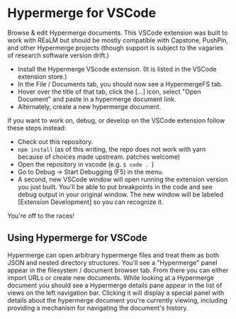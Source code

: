 # Hypermerge for VSCode

Browse & edit Hypermerge documents. This VSCode extension was built to work with REaLM but should be mostly compatible with Capstone, PushPin, and other Hypermerge projects (though support is subject to the vagaries of research software version drift.)

* Install the Hypermerge VScode extension. (It is listed in the VSCode extension store.)
* In the File / Documents tab, you should now see a HypermergeFS tab.
* Hover over the title of that tab, click the [...] icon, select "Open Document" and paste in a hypermerge document link.
* Alternately, create a new hypermerge document.

If you want to work on, debug, or develop on the VSCode extension follow these steps instead:
 * Check out this repository.
 * `npm install` (as of this writing, the repo does not work with yarn because of choices made upstream. patches welcome)
 * Open the repository in vscode (e.g. `$ code . `)
 * Go to Debug -> Start Debugging (F5) in the menu.
 * A second, new VSCode window will open running the extension version you just built. You'll be able to put breakpoints in the code and see debug output in your original window. The new window will be labeled \[Extension Development\] so you can recognize it.
 
You're off to the races!

## Using Hypermerge for VSCode

Hypermerge can open arbitrary hypermerge files and treat them as both JSON and nested directory structures. You'll see a "Hypermerge" panel appear in the filesystem / document browser tab. From there you can either import URLs or create new documents. While looking at a Hypermerge document you should see a Hypermerge details pane appear in the list of views on the left navigation bar. Clicking it will display a special panel with details about the hypermerge document you're currently viewing, including providing a mechanism for navigating the document's history.
